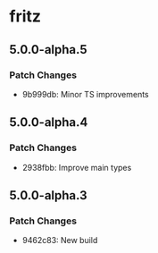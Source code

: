 # fritz

## 5.0.0-alpha.5

### Patch Changes

- 9b999db: Minor TS improvements

## 5.0.0-alpha.4

### Patch Changes

- 2938fbb: Improve main types

## 5.0.0-alpha.3

### Patch Changes

- 9462c83: New build
